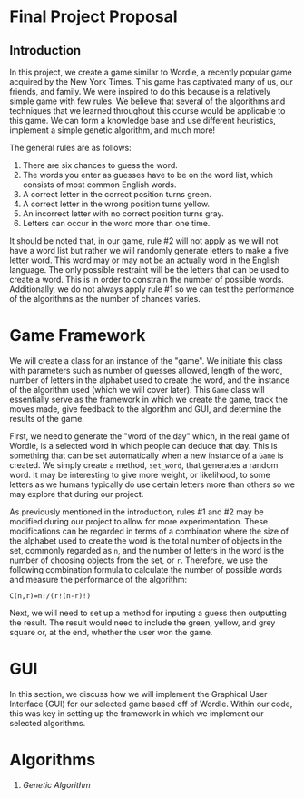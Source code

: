 # Final Project Proposal

## Introduction

In this project, we create a game similar to Wordle, a recently popular game acquired by the New York Times. This game has captivated many of us, our friends, and family. We were inspired to do this because is a relatively simple game with few rules. We believe that several of the algorithms and techniques that we learned throughout this course would be applicable to this game. We can form a knowledge base and use different heuristics, implement a simple genetic algorithm, and much more!

The general rules are as follows:

1. There are six chances to guess the word.
2. The words you enter as guesses have to be on the word list, which consists of most common English words.
3. A correct letter in the correct position turns green.
4. A correct letter in the wrong position turns yellow.
5. An incorrect letter with no correct position turns gray.
6. Letters can occur in the word more than one time. 

It should be noted that, in our game, rule #2 will not apply as we will not have a word list but rather we will randomly generate letters to make a five letter word. This word may or may not be an actually word in the English language. The only possible restraint will be the letters that can be used to create a word. This is in order to constrain the number of possible words. Additionally, we do not always apply rule #1 so we can test the performance of the algorithms as the number of chances varies. 

# Game Framework
We will create a class for an instance of the "game". We initiate this class with parameters such as number of guesses allowed, length of the word, number of letters in the alphabet used to create the word, and the instance of the algorithm used (which we will cover later). This `Game` class will essentially serve as the framework in which we create the game, track the moves made, give feedback to the algorithm and GUI, and determine the results of the game. 

First, we need to generate the "word of the day" which, in the real game of Wordle, is a selected word in which people can deduce that day. This is something that can be set automatically when a new instance of a `Game` is created. We simply create a method, `set_word`, that generates a random word. It may be interesting to give more weight, or likelihood, to some letters as we humans typically do use certain letters more than others so we may explore that during our project.

As previously mentioned in the introduction, rules #1 and #2 may be modified during our project to allow for more experimentation. These modifications can be regarded in terms of a combination where the size of the alphabet used to create the word is the total number of objects in the set, commonly regarded as `n`, and the number of letters in the word is the number of choosing objects from the set, or `r`. Therefore, we use the following combination formula to calculate the number of possible words and measure the performance of the algorithm:

`C(n,r)=n!/(r!(n-r)!)`

Next, we will need to set up a method for inputing a guess then outputting the result. The result would need to include the green, yellow, and grey square or, at the end, whether the user won the game. 

# GUI

In this section, we discuss how we will implement the Graphical User Interface (GUI) for our selected game based off of Wordle. Within our code, this was key in setting up the framework in which we implement our selected algorithms.  

# Algorithms

1. *Genetic Algorithm*
